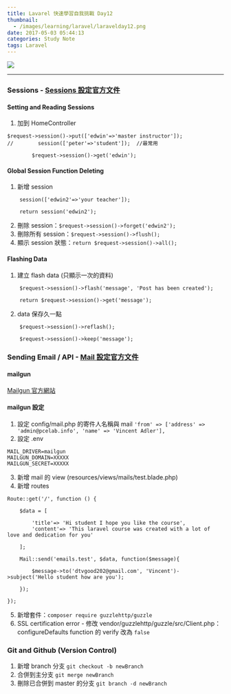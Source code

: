 ```yaml
---
title: Lavarel 快速學習自我挑戰 Day12
thumbnail:
  - /images/learning/laravel/laravelday12.png
date: 2017-05-03 05:44:13
categories: Study Note
tags: Laravel
---
```

<img src="/images/learning/laravel/laravelday12.png">

***
### Sessions - [Sessions 設定官方文件](https://laravel.com/docs/5.2/session)
#### Setting and Reading Sessions
1. 加到 HomeController
```
$request->session()->put(['edwin'=>'master instructor']);
//        session(['peter'=>'student']);  //最常用

        $request->session()->get('edwin');
```
#### Global Session Function Deleting
1. 新增 session
```
    session(['edwin2'=>'your teacher']);

    return session('edwin2');
```
2. 刪除 session：`$request->session()->forget('edwin2');`
3. 刪除所有 session：`$request->session()->flush();`
4. 顯示 session 狀態：`return $request->session()->all();`
#### Flashing Data
1. 建立 flash data (只顯示一次的資料)
```
    $request->session()->flash('message', 'Post has been created');

    return $request->session()->get('message');
```
2. data 保存久一點 
```
    $request->session()->reflash();
        
    $request->session()->keep('message');
```
### Sending Email / API - [Mail 設定官方文件](https://laravel.com/docs/5.2/mail)
#### mailgun
[Mailgun 官方網站](https://www.mailgun.com/)
#### mailgun 設定
1. 設定 config/mail.php 的寄件人名稱與 mail
`'from' => ['address' => 'admin@pcelab.info', 'name' => 'Vincent Adler'],`
2. 設定 .env
```
MAIL_DRIVER=mailgun
MAILGUN_DOMAIN=XXXXX
MAILGUN_SECRET=XXXXX
```
3. 新增 mail 的 view (resources/views/mails/test.blade.php)
4. 新增 routes
```
Route::get('/', function () {

    $data = [

        'title'=> 'Hi student I hope you like the course',
        'content'=> 'This laravel course was created with a lot of love and dedication for you'

    ];

    Mail::send('emails.test', $data, function($message){

        $message->to('dtvgood202@gmail.com', 'Vincent')->subject('Hello student how are you');

    });

});
```
5. 新增套件：`composer require guzzlehttp/guzzle`
6. SSL certification error - 修改 vendor/guzzlehttp/guzzle/src/Client.php：configureDefaults function 的 verify 改為 `false`
### Git and Github (Version Control)
1. 新增 branch 分支 `git checkout -b newBranch`
2. 合併到主分支 `git merge newBranch`
3. 刪除已合併到 master 的分支 `git branch -d newBranch`